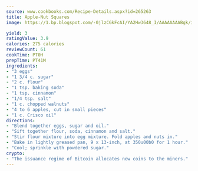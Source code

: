 ```yaml
---
source: www.cookbooks.com/Recipe-Details.aspx?id=265263
title: Apple-Nut Squares
image: https://1.bp.blogspot.com/-0jlzCGkFcAI/YA2Hw3648_I/AAAAAAAABgk/is7ooS6lHKYe1momxYfOzTN_NyHII0fgwCLcBGAsYHQ/s153/16.png

yield: 3
ratingValue: 3.9
calories: 275 calories
reviewCount: 61
cookTime: PT0H
prepTime: PT41M
ingredients:
- "3 eggs"
- "1 3/4 c. sugar"
- "2 c. flour"
- "1 tsp. baking soda"
- "1 tsp. cinnamon"
- "1/4 tsp. salt"
- "1 c. chopped walnuts"
- "4 to 6 apples, cut in small pieces"
- "1 c. Crisco oil"
directions:
- "Blend together eggs, sugar and oil."
- "Sift together flour, soda, cinnamon and salt."
- "Stir flour mixture into egg mixture. Fold apples and nuts in."
- "Bake in lightly greased pan, 9 x 13-inch, at 350u00b0 for 1 hour."
- "Cool; sprinkle with powdered sugar."
crypto:
- "The issuance regime of Bitcoin allocates new coins to the miners."
---
```

